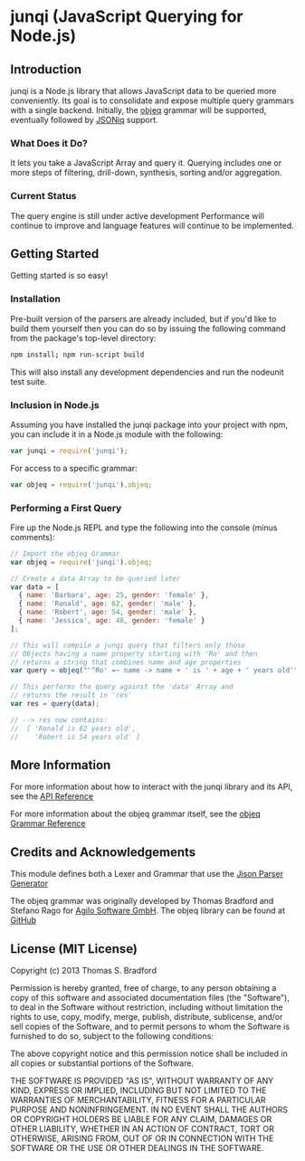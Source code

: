 # junqi (JavaScript Querying for Node.js)

## Introduction
junqi is a Node.js library that allows JavaScript data to be queried more conveniently.  Its goal is to consolidate and expose multiple query grammars with a single backend.  Initially, the [objeq](doc/Objeq-Reference.md) grammar will be supported, eventually followed by [JSONiq](http://www.jsoniq.org/) support.

### What Does it Do?
It lets you take a JavaScript Array and query it.  Querying includes one or more steps of filtering, drill-down, synthesis, sorting and/or aggregation.

### Current Status
The query engine is still under active development  Performance will continue to improve and language features will continue to be implemented.

## Getting Started
Getting started is so easy!

### Installation
Pre-built version of the parsers are already included, but if you'd like to build them yourself then you can do so by issuing the following command from the package's top-level directory:

```bash
npm install; npm run-script build
```

This will also install any development dependencies and run the nodeunit test suite.

### Inclusion in Node.js
Assuming you have installed the junqi package into your project with npm, you can include it in a Node.js module with the following:

```javascript
var junqi = require('junqi');
```

For access to a specific grammar:

```javascript
var objeq = require('junqi').objeq;
```

### Performing a First Query
Fire up the Node.js REPL and type the following into the console (minus comments):

```javascript
// Import the objeq Grammar
var objeq = require('junqi').objeq;

// Create a data Array to be queried later
var data = [
  { name: 'Barbara', age: 25, gender: 'female' },
  { name: 'Ronald', age: 62, gender: 'male' },
  { name: 'Robert', age: 54, gender: 'male' },
  { name: 'Jessica', age: 48, gender: 'female' }
];

// This will compile a junqi query that filters only those
// Objects having a name property starting with 'Ro' and then
// returns a string that combines name and age properties
var query = objeq("'^Ro' =~ name -> name + ' is ' + age + ' years old'");

// This performs the query against the 'data' Array and
// returns the result in 'res'
var res = query(data);

// --> res now contains:
//  [ 'Ronald is 62 years old',
//    'Robert is 54 years old' ]
```

## More Information
For more information about how to interact with the junqi library and its API, see the [API Reference](doc/API-Reference.md)

For more information about the objeq grammar itself, see the [objeq Grammar Reference](doc/Objeq-Reference.md)

## Credits and Acknowledgements
This module defines both a Lexer and Grammar that use the [Jison Parser Generator](http://zaach.github.com/jison/)

The objeq grammar was originally developed by Thomas Bradford and Stefano Rago for [Agilo Software GmbH](http://www.agilosoftware.com/).  The objeq library can be found at [GitHub](http://github.com/agilosoftware/objeq)

## License (MIT License)
Copyright (c) 2013 Thomas S. Bradford

Permission is hereby granted, free of charge, to any person
obtaining a copy of this software and associated documentation
files (the "Software"), to deal in the Software without
restriction, including without limitation the rights to use,
copy, modify, merge, publish, distribute, sublicense, and/or
sell copies of the Software, and to permit persons to whom the
Software is furnished to do so, subject to the following
conditions:

The above copyright notice and this permission notice shall be
included in all copies or substantial portions of the Software.

THE SOFTWARE IS PROVIDED "AS IS", WITHOUT WARRANTY OF ANY KIND,
EXPRESS OR IMPLIED, INCLUDING BUT NOT LIMITED TO THE WARRANTIES
OF MERCHANTABILITY, FITNESS FOR A PARTICULAR PURPOSE AND
NONINFRINGEMENT. IN NO EVENT SHALL THE AUTHORS OR COPYRIGHT
HOLDERS BE LIABLE FOR ANY CLAIM, DAMAGES OR OTHER LIABILITY,
WHETHER IN AN ACTION OF CONTRACT, TORT OR OTHERWISE, ARISING
FROM, OUT OF OR IN CONNECTION WITH THE SOFTWARE OR THE USE OR
OTHER DEALINGS IN THE SOFTWARE.
